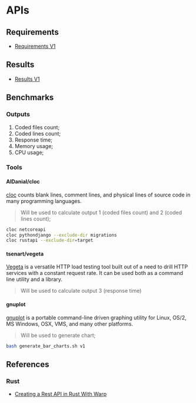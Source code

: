 # APIs

## Requirements
* [Requirements V1](docs/v1/requirements.md)

## Results
* [Results V1](docs/v1/results.md)

## Benchmarks
### Outputs 
1. Coded files count; 
2. Coded lines count; 
3. Response time; 
4. Memory usage; 
5. CPU usage;

### Tools
#### AlDanial/cloc
[cloc][cloc] counts blank lines, comment lines, and physical lines of source 
code in many programming languages.

> Will be used to calculate output 1 (coded files count) and 2 (coded lines count);

```bash
cloc netcoreapi
cloc pythondjango --exclude-dir migrations
cloc rustapi --exclude-dir=target
```

#### tsenart/vegeta
[Vegeta][vegeta] is a versatile HTTP load testing tool built out of a need to
drill HTTP services with a constant request rate. It can be used both as a command line utility
and a library.
> Will be used to calculate output 3 (response time)

#### gnuplot
[gnuplot][gnuplot] is a portable command-line driven graphing utility for Linux, OS/2, MS Windows,
OSX, VMS, and many other platforms.
> Will be used to generate chart;

```bash 
bash generate_bar_charts.sh v1
```

## References
### Rust
* [Creating a Rest API in Rust With Warp][rustapi]

[rustapi]: https://blog.logrocket.com/creating-a-rest-api-in-rust-with-warp/
[cloc]: https://github.com/AlDanial/cloc
[vegeta]: https://github.com/tsenart/vegeta
[gnuplot]: http://www.gnuplot.info/